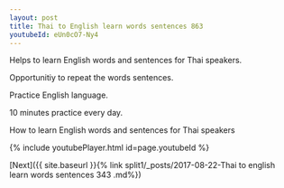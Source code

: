 ```yaml
---
layout: post
title: Thai to English learn words sentences 863 
youtubeId: eUn0cO7-Ny4
---
```

 
 
Helps to learn English words and sentences for Thai speakers.

Opportunitiy to repeat the words sentences. 

Practice English language. 
 
10 minutes practice every day. 
 
How to learn English words and sentences for Thai speakers 
 
{% include youtubePlayer.html id=page.youtubeId %}
 
 
[Next]({{ site.baseurl }}{% link  split1/_posts/2017-08-22-Thai to english learn words sentences 343 .md%})
 
